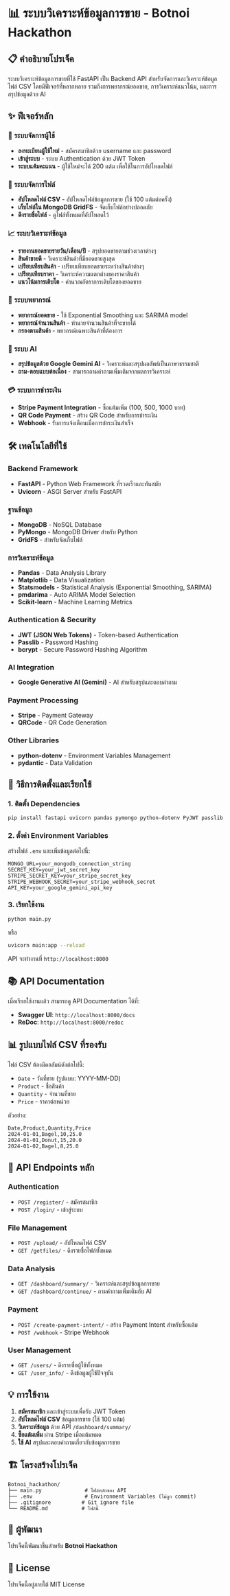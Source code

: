 # 📊 ระบบวิเคราะห์ข้อมูลการขาย - Botnoi Hackathon

## 📋 คำอธิบายโปรเจ็ค

ระบบวิเคราะห์ข้อมูลการขายที่ใช้ FastAPI เป็น Backend API สำหรับจัดการและวิเคราะห์ข้อมูลไฟล์ CSV โดยมีฟีเจอร์ที่หลากหลาย รวมถึงการพยากรณ์ยอดขาย, การวิเคราะห์แนวโน้ม, และการสรุปข้อมูลด้วย AI

## ✨ ฟีเจอร์หลัก

### 👤 ระบบจัดการผู้ใช้
- **ลงทะเบียนผู้ใช้ใหม่** - สมัครสมาชิกด้วย username และ password
- **เข้าสู่ระบบ** - ระบบ Authentication ด้วย JWT Token
- **ระบบแต้มคะแนน** - ผู้ใช้ใหม่จะได้ 200 แต้ม เพื่อใช้ในการอัปโหลดไฟล์

### 📂 ระบบจัดการไฟล์
- **อัปโหลดไฟล์ CSV** - อัปโหลดไฟล์ข้อมูลการขาย (ใช้ 100 แต้มต่อครั้ง)
- **เก็บไฟล์ใน MongoDB GridFS** - จัดเก็บไฟล์อย่างปลอดภัย
- **ดึงรายชื่อไฟล์** - ดูไฟล์ทั้งหมดที่อัปโหลดไว้

### 📈 ระบบวิเคราะห์ข้อมูล
- **รายงานยอดขายรายวัน/เดือน/ปี** - สรุปยอดขายตามช่วงเวลาต่างๆ
- **สินค้าขายดี** - วิเคราะห์สินค้าที่มียอดขายสูงสุด
- **เปรียบเทียบสินค้า** - เปรียบเทียบยอดขายระหว่างสินค้าต่างๆ
- **เปรียบเทียบราคา** - วิเคราะห์ความแตกต่างของราคาสินค้า
- **แนวโน้มการเติบโต** - คำนวณอัตราการเติบโตของยอดขาย

### 🔮 ระบบพยากรณ์
- **พยากรณ์ยอดขาย** - ใช้ Exponential Smoothing และ SARIMA model
- **พยากรณ์จำนวนสินค้า** - ทำนายจำนวนสินค้าที่จะขายได้
- **กรองตามสินค้า** - พยากรณ์เฉพาะสินค้าที่ต้องการ

### 🤖 ระบบ AI
- **สรุปข้อมูลด้วย Google Gemini AI** - วิเคราะห์และสรุปผลลัพธ์เป็นภาษาธรรมชาติ
- **ถาม-ตอบแบบต่อเนื่อง** - สามารถถามคำถามเพิ่มเติมจากผลการวิเคราะห์

### 💳 ระบบการชำระเงิน
- **Stripe Payment Integration** - ซื้อแต้มเพิ่ม (100, 500, 1000 บาท)
- **QR Code Payment** - สร้าง QR Code สำหรับการชำระเงิน
- **Webhook** - รับการแจ้งเตือนเมื่อการชำระเงินสำเร็จ

## 🛠️ เทคโนโลยีที่ใช้

### Backend Framework
- **FastAPI** - Python Web Framework ที่รวดเร็วและทันสมัย
- **Uvicorn** - ASGI Server สำหรับ FastAPI

### ฐานข้อมูล
- **MongoDB** - NoSQL Database
- **PyMongo** - MongoDB Driver สำหรับ Python
- **GridFS** - สำหรับจัดเก็บไฟล์

### การวิเคราะห์ข้อมูล
- **Pandas** - Data Analysis Library
- **Matplotlib** - Data Visualization
- **Statsmodels** - Statistical Analysis (Exponential Smoothing, SARIMA)
- **pmdarima** - Auto ARIMA Model Selection
- **Scikit-learn** - Machine Learning Metrics

### Authentication & Security
- **JWT (JSON Web Tokens)** - Token-based Authentication
- **Passlib** - Password Hashing
- **bcrypt** - Secure Password Hashing Algorithm

### AI Integration
- **Google Generative AI (Gemini)** - AI สำหรับสรุปและตอบคำถาม

### Payment Processing
- **Stripe** - Payment Gateway
- **QRCode** - QR Code Generation

### Other Libraries
- **python-dotenv** - Environment Variables Management
- **pydantic** - Data Validation

## 🚀 วิธีการติดตั้งและเรียกใช้

### 1. ติดตั้ง Dependencies

```bash
pip install fastapi uvicorn pandas pymongo python-dotenv PyJWT passlib bcrypt python-multipart matplotlib statsmodels pmdarima scikit-learn qrcode stripe google-generativeai
```

### 2. ตั้งค่า Environment Variables

สร้างไฟล์ `.env` และเพิ่มข้อมูลต่อไปนี้:

```env
MONGO_URL=your_mongodb_connection_string
SECRET_KEY=your_jwt_secret_key
STRIPE_SECRET_KEY=your_stripe_secret_key
STRIPE_WEBHOOK_SECRET=your_stripe_webhook_secret
API_KEY=your_google_gemini_api_key
```

### 3. เรียกใช้งาน

```bash
python main.py
```

หรือ

```bash
uvicorn main:app --reload
```

API จะทำงานที่ `http://localhost:8000`

## 📚 API Documentation

เมื่อเรียกใช้งานแล้ว สามารถดู API Documentation ได้ที่:
- **Swagger UI**: `http://localhost:8000/docs`
- **ReDoc**: `http://localhost:8000/redoc`

## 📊 รูปแบบไฟล์ CSV ที่รองรับ

ไฟล์ CSV ต้องมีคอลัมน์ดังต่อไปนี้:
- `Date` - วันที่ขาย (รูปแบบ: YYYY-MM-DD)
- `Product` - ชื่อสินค้า
- `Quantity` - จำนวนที่ขาย
- `Price` - ราคาต่อหน่วย

ตัวอย่าง:
```csv
Date,Product,Quantity,Price
2024-01-01,Bagel,10,25.0
2024-01-01,Donut,15,20.0
2024-01-02,Bagel,8,25.0
```

## 🔑 API Endpoints หลัก

### Authentication
- `POST /register/` - สมัครสมาชิก
- `POST /login/` - เข้าสู่ระบบ

### File Management
- `POST /upload/` - อัปโหลดไฟล์ CSV
- `GET /getfiles/` - ดึงรายชื่อไฟล์ทั้งหมด

### Data Analysis
- `GET /dashboard/summary/` - วิเคราะห์และสรุปข้อมูลการขาย
- `GET /dashboard/continue/` - ถามคำถามเพิ่มเติมกับ AI

### Payment
- `POST /create-payment-intent/` - สร้าง Payment Intent สำหรับซื้อแต้ม
- `POST /webhook` - Stripe Webhook

### User Management
- `GET /users/` - ดึงรายชื่อผู้ใช้ทั้งหมด
- `GET /user_info/` - ดึงข้อมูลผู้ใช้ปัจจุบัน

## 💡 การใช้งาน

1. **สมัครสมาชิก** และเข้าสู่ระบบเพื่อรับ JWT Token
2. **อัปโหลดไฟล์ CSV** ข้อมูลการขาย (ใช้ 100 แต้ม)
3. **วิเคราะห์ข้อมูล** ด้วย API `/dashboard/summary/`
4. **ซื้อแต้มเพิ่ม** ผ่าน Stripe เมื่อแต้มหมด
5. **ใช้ AI** สรุปและตอบคำถามเกี่ยวกับข้อมูลการขาย

## 🏗️ โครงสร้างโปรเจ็ค

```
Botnoi_hackathon/
├── main.py              # ไฟล์หลักของ API
├── .env                 # Environment Variables (ไม่ถูก commit)
├── .gitignore          # Git ignore file
└── README.md           # ไฟล์นี้
```

## 👥 ผู้พัฒนา

โปรเจ็คนี้พัฒนาขึ้นสำหรับ **Botnoi Hackathon**

## 📄 License

โปรเจ็คนี้อยู่ภายใต้ MIT License
